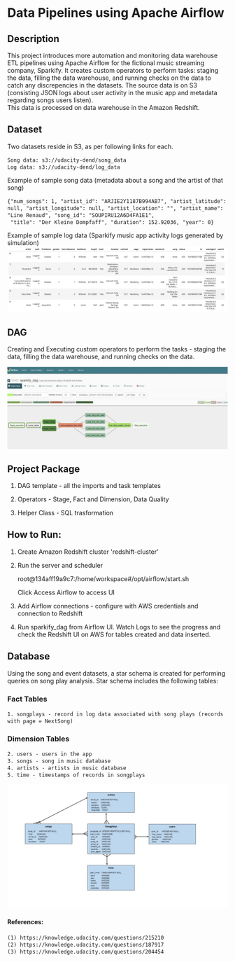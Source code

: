 # Data Pipelines using Apache Airflow

## Description
This project introduces more automation and monitoring data warehouse ETL pipelines using Apache Airflow for 
the fictional music streaming company, Sparkify.  It creates custom operators to perform tasks: staging the data, 
filling the data warehouse, and running checks on the data to catch any discrepencies in the datasets.  The source data is 
on S3 (consisting JSON logs about user activity in the music app and metadata regarding songs users listen).  
This data is processed on data warehouse in the Amazon Redshift.

## Dataset
Two datasets reside in S3, as per following links for each.

    Song data: s3://udacity-dend/song_data
    Log data: s3://udacity-dend/log_data

Example of sample song data (metadata about a song and the artist of that song)

    {"num_songs": 1, "artist_id": "ARJIE2Y1187B994AB7", "artist_latitude": null, "artist_longitude": null, "artist_location": "", "artist_name": "Line Renaud", "song_id": "SOUPIRU12A6D4FA1E1",
     "title": "Der Kleine Dompfaff", "duration": 152.92036, "year": 0}
     
Example of sample log data (Sparkify music app activity logs generated by simulation)
![log data](images/log-data.jpg)

## DAG
Creating and Executing custom operators to perform the tasks - staging the data, filling the data warehouse, 
and running checks on the data.

![log_data](images/sparkify-dag.jpg)


## Project Package

1. DAG template - all the imports and task templates 

2. Operators - Stage, Fact and Dimension, Data Quality

3. Helper Class - SQL trasformation 

## How to Run:

1. Create Amazon Redshift cluster 'redshift-cluster'

2. Run the server and scheduler 

	root@134aff19a9c7:/home/workspace#/opt/airflow/start.sh
    
    Click Access Airflow to access UI

3. Add Airflow connections - configure with AWS credentials and connection to Redshift

4. Run sparkify_dag from Airflow UI.  Watch Logs to see the progress and check the Redshift UI on AWS
   for tables created and data inserted.

## Database

Using the song and event datasets, a star schema is created for performing queries on song play analysis. Star schema includes the following tables:

### Fact Tables    
    1. songplays - record in log data associated with song plays (records with page = NextSong)
    
### Dimension Tables
    2. users - users in the app
    3. songs - song in music database
    4. artists - artists in music database
    5. time - timestamps of records in songplays

![ERD1](images/ERD1.jpg)

#### References: 
	(1) https://knowledge.udacity.com/questions/215210
	(2) https://knowledge.udacity.com/questions/187917
	(3) https://knowledge.udacity.com/questions/204454
